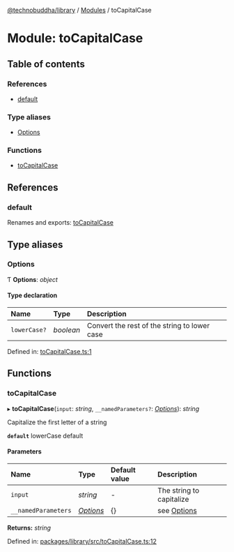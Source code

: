 [@technobuddha/library](../..) / [Modules](../Modules.md) / toCapitalCase

# Module: toCapitalCase

## Table of contents

### References

- [default](tocapitalcase.md#default)

### Type aliases

- [Options](tocapitalcase.md#options)

### Functions

- [toCapitalCase](tocapitalcase.md#tocapitalcase)

## References

### default

Renames and exports: [toCapitalCase](tocapitalcase.md#tocapitalcase)

## Type aliases

### Options

Ƭ **Options**: *object*

#### Type declaration

| Name | Type | Description |
| :------ | :------ | :------ |
| `lowerCase?` | *boolean* | Convert the rest of the string to lower case |

Defined in: [toCapitalCase.ts:1](../../src/toCapitalCase.ts#L1)

## Functions

### toCapitalCase

▸ **toCapitalCase**(`input`: *string*, `__namedParameters?`: [*Options*](tocapitalcase.md#options)): *string*

Capitalize the first letter of a string

**`default`** lowerCase default

#### Parameters

| Name | Type | Default value | Description |
| :------ | :------ | :------ | :------ |
| `input` | *string* | - | The string to capitalize |
| `__namedParameters` | [*Options*](tocapitalcase.md#options) | {} | see [Options](tocapitalcase.md#options) |

**Returns:** *string*

Defined in: [packages/library/src/toCapitalCase.ts:12](../../src/toCapitalCase.ts#L12)
